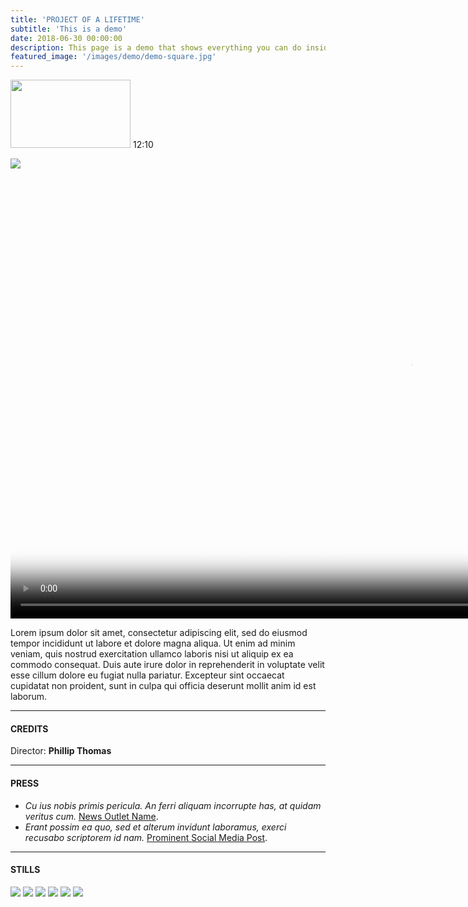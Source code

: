 ```yaml
---
title: 'PROJECT OF A LIFETIME'
subtitle: 'This is a demo'
date: 2018-06-30 00:00:00
description: This page is a demo that shows everything you can do inside portfolio and blog posts.
featured_image: '/images/demo/demo-square.jpg'
---
```

<p>
<div class="image-wrap">
<div class="overlay-wrapper">
<div class="overlay"> <img src="https://homepages.cae.wisc.edu/~ece533/images/monarch.png" width="192" height="109" alt="">
  <span class="time">12:10</span> </div>
</div>
</div>
</p>

<a class="afterglow" href="#dbvideo"> ![](https://dl.dropboxusercontent.com/s/lecj4bv4fkkf2z3/demo-landscape.jpg) </a>
<video id="dbvideo" width="1280" height="720" data-overscale="false" poster="https://dl.dropboxusercontent.com/s/lecj4bv4fkkf2z3/demo-landscape.jpg">
  <source type="video/mp4" src="https://dl.dropboxusercontent.com/s/50xxtlw1mcey9d0/afterglow_local_hd.mp4" data-quality="hd"/>
  <source type="video/mp4" src="https://dl.dropboxusercontent.com/s/gznqdinn08zpu9w/afterglow_local.mp4" />
</video>

Lorem ipsum dolor sit amet, consectetur adipiscing elit, sed do eiusmod tempor 
incididunt ut labore et dolore magna aliqua. Ut enim ad minim veniam, quis 
nostrud exercitation ullamco laboris nisi ut aliquip ex ea commodo consequat.
Duis aute irure dolor in reprehenderit in voluptate velit esse cillum dolore eu 
fugiat nulla pariatur. Excepteur sint occaecat cupidatat non proident, sunt in 
culpa qui officia deserunt mollit anim id est laborum.

---

#### CREDITS
<span class="role"> Director:</span>
<span class="credit">**Phillip Thomas**</span>

---

#### PRESS
+ *Cu ius nobis primis pericula. An ferri aliquam incorrupte has, at quidam veritus cum.* [News Outlet Name](https://reddit.com).
+ *Erant possim ea quo, sed et alterum invidunt laboramus, exerci recusabo scriptorem id nam.* [Prominent Social Media Post](https://reddit.com).

---

#### STILLS
<div class="gallery" data-columns="3">
	<img src="/images/demo/demo-portrait.jpg">
	<img src="/images/demo/demo-landscape.jpg">
	<img src="/images/demo/demo-square.jpg">
	<img src="/images/demo/demo-landscape-2.jpg">
	<img src="/images/demo/2_post.png">
	<img src="/images/demo/demo-square.jpg">
</div>
